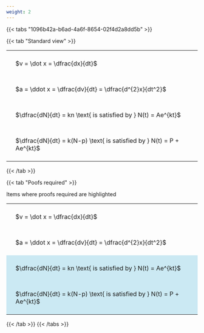```yaml
---
weight: 2
---
```


{{< tabs "1096b42a-b6ad-4a6f-8654-02f4d2a8dd5b" >}}

{{< tab "Standard view" >}}

<style type="text/css">
#T_eb3d2 th.col_heading {
  text-align: left;
  font-size: 1em;
}
#T_eb3d2 td {
  text-align: left;
  font-size: 1em;
  padding: 1.5em;
}
</style>
<table id="T_eb3d2">
  <thead>
  </thead>
  <tbody>
    <tr>
      <td id="T_eb3d2_row0_col0" class="data row0 col0" >$v = \dot x = \dfrac{dx}{dt}$</td>
    </tr>
    <tr>
      <td id="T_eb3d2_row1_col0" class="data row1 col0" >$a = \ddot x = \dfrac{dv}{dt} = \dfrac{d^{2}x}{dt^2}$</td>
    </tr>
    <tr>
      <td id="T_eb3d2_row2_col0" class="data row2 col0" >$\dfrac{dN}{dt} = kn \text{ is satisfied by } N(t) = Ae^{kt}$</td>
    </tr>
    <tr>
      <td id="T_eb3d2_row3_col0" class="data row3 col0" >$\dfrac{dN}{dt} = k(N-p) \text{ is satisfied by } N(t) = P + Ae^{kt}$</td>
    </tr>
  </tbody>
</table>
{{< /tab >}}

{{< tab "Poofs required" >}}

Items where proofs required are highlighted 
<br>
<style type="text/css">
#T_588ca th.col_heading {
  text-align: left;
  font-size: 1em;
}
#T_588ca td {
  text-align: left;
  font-size: 1em;
  padding: 1.5em;
}
#T_588ca_row0_col0, #T_588ca_row1_col0 {
  background-color: rgba(0,0,0,0);
}
#T_588ca_row2_col0, #T_588ca_row3_col0 {
  background-color: rgba(0,150,200, 0.2);
}
</style>
<table id="T_588ca">
  <thead>
  </thead>
  <tbody>
    <tr>
      <td id="T_588ca_row0_col0" class="data row0 col0" >$v = \dot x = \dfrac{dx}{dt}$</td>
    </tr>
    <tr>
      <td id="T_588ca_row1_col0" class="data row1 col0" >$a = \ddot x = \dfrac{dv}{dt} = \dfrac{d^{2}x}{dt^2}$</td>
    </tr>
    <tr>
      <td id="T_588ca_row2_col0" class="data row2 col0" >$\dfrac{dN}{dt} = kn \text{ is satisfied by } N(t) = Ae^{kt}$</td>
    </tr>
    <tr>
      <td id="T_588ca_row3_col0" class="data row3 col0" >$\dfrac{dN}{dt} = k(N-p) \text{ is satisfied by } N(t) = P + Ae^{kt}$</td>
    </tr>
  </tbody>
</table>
{{< /tab >}}
{{< /tabs >}}